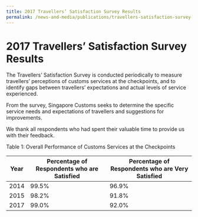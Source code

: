 ```yaml
---
title: 2017 Travellers’ Satisfaction Survey Results
permalink: /news-and-media/publications/travellers-satisfaction-survey-results
---
```


# 2017 Travellers’ Satisfaction Survey Results

The Travellers’ Satisfaction Survey is conducted periodically to measure travellers’ perceptions of customs services at the checkpoints, and to identify gaps between travellers’ expectations and actual levels of service experienced.

From the survey, Singapore Customs seeks to determine the specific service needs and expectations of travellers and suggestions for improvements.

We thank all respondents who had spent their valuable time to provide us with their feedback.

Table 1: Overall Performance of Customs Services at the Checkpoints

| Year | **Percentage of Respondents** **who are** **Satisfied**| **Percentage of Respondents** **who are** **Very Satisfied** |
|---|---|---|
| 2014 | 99.5% | 96.9% |
| 2015 | 98.2% | 91.8% |
| 2017 | 99.0% | 92.0% |
